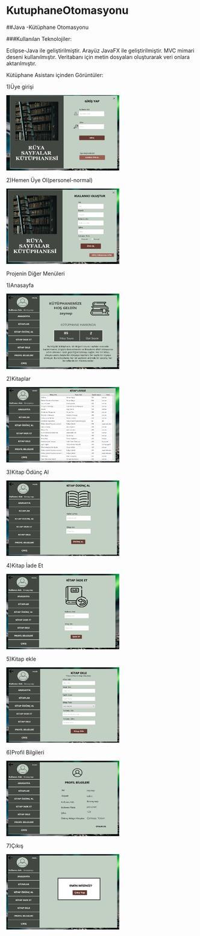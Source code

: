# KutuphaneOtomasyonu
##Java -Kütüphane Otomasyonu

###Kullanılan Teknolojiler:

Eclipse-Java ile geliştirilmiştir. Arayüz JavaFX ile geliştirilmiştir. MVC mimari deseni kullanılmıştır. Veritabanı için metin dosyaları oluşturarak veri onlara aktarılmıştır.

Kütüphane Asistanı içinden Görüntüler:

1)Üye girişi 

<img src="images/girisyap.png" alt="Anasayfa" width="300" height="200">



2)Hemen Üye Ol(personel-normal)

<img src="images/uyeol.png" alt="Anasayfa" width="300" height="200">

Projenin Diğer Menüleri 

1)Anasayfa 

<img src="images/anasayfa.png" alt="Anasayfa" width="300" height="200">

2)Kitaplar

<img src="images/Kitaplar.png" alt="Anasayfa" width="300" height="200">

3)Kitap Ödünç Al 

<img src="images/oduncal.png" alt="Anasayfa" width="300" height="200">

4)Kitap İade Et

<img src="images/IadeEt.png" alt="Anasayfa" width="300" height="200">

5)Kitap ekle

<img src="images/kitapekle.png" alt="Anasayfa" width="300" height="200">

6)Profil Bilgileri

<img src="images/profilbilgiler.png" alt="Anasayfa" width="300" height="200">

7)Çıkış

<img src="images/cikisyap.png" alt="Anasayfa" width="300" height="200">
